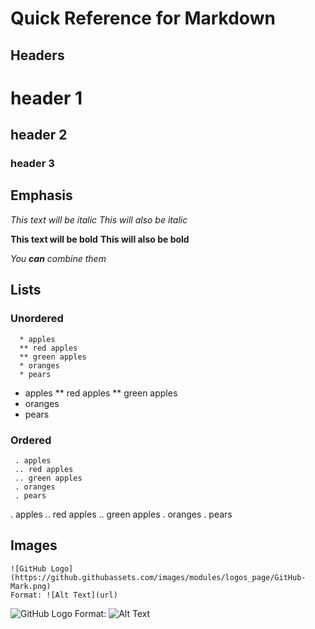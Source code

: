 # Quick Reference for Markdown

## Headers

 #    header 1
 ##   header 2
 ###  header 3
 
## Emphasis 


 *This text will be italic*
 _This will also be italic_

 **This text will be bold**
 __This will also be bold__

 _You **can** combine them_

## Lists

### Unordered
```
  * apples
  ** red apples
  ** green apples 
  * oranges
  * pears
```

* apples
** red apples
** green apples 
* oranges
* pears
 
### Ordered
```
 . apples
 .. red apples
 .. green apples
 . oranges
 . pears
```

. apples
.. red apples
.. green apples
. oranges
. pears

## Images

```
![GitHub Logo](https://github.githubassets.com/images/modules/logos_page/GitHub-Mark.png)
Format: ![Alt Text](url)
```

![GitHub Logo](https://github.githubassets.com/images/modules/logos_page/GitHub-Mark.png)
Format: ![Alt Text](url)

